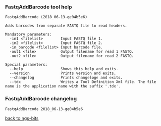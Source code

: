 ### FastqAddBarcode tool help
	FastqAddBarcode (2018_06-13-ge04b5e6)
	
	Adds barcodes from separate FASTQ file to read headers.
	
	Mandatory parameters:
	  -in1 <filelist>        Input FASTQ file 1.
	  -in2 <filelist>        Input FASTQ file 2.
	  -in_barcode <filelist> Input barcode file.
	  -out1 <file>           Output filename for read 1 FASTQ.
	  -out2 <file>           Output filename for read 2 FASTQ.
	
	Special parameters:
	  --help                 Shows this help and exits.
	  --version              Prints version and exits.
	  --changelog            Prints changeloge and exits.
	  --tdx                  Writes a Tool Definition Xml file. The file name is the application name with the suffix '.tdx'.
	
### FastqAddBarcode changelog
	FastqAddBarcode 2018_06-13-ge04b5e6
	
[back to ngs-bits](https://github.com/imgag/ngs-bits)